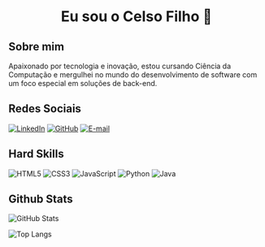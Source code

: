 <h1 align="center">Eu sou o Celso Filho 👋</h1>

## Sobre mim
Apaixonado por tecnologia e inovação, estou cursando Ciência da Computação e mergulhei no mundo do desenvolvimento de software com um foco especial em soluções de back-end.

## Redes Sociais
[![LinkedIn](https://img.shields.io/badge/LinkedIn-0077B5?style=for-the-badge&logo=linkedin&logoColor=white)](https://www.linkedin.com/in/celso-de-lira-silva-filho-827a56255/)
[![GitHub](https://img.shields.io/badge/GitHub-100000?style=for-the-badge&logo=github&logoColor=white)](https://github.com/Oslecjr)
[![E-mail](https://img.shields.io/badge/-Email-0077B5?style=for-the-badge&logo=microsoft-outlook&logoColor=white)](mailto:celsofilhomcz@gmail.com)

## Hard Skills
![HTML5](https://img.shields.io/badge/HTML5-E34F26?style=for-the-badge&logo=html5&logoColor=white)
![CSS3](https://img.shields.io/badge/CSS3-1572B6?style=for-the-badge&logo=css3&logoColor=white)
![JavaScript](https://img.shields.io/badge/JavaScript-F7DF1E?style=for-the-badge&logo=javascript&logoColor=black)
![Python](https://img.shields.io/badge/python-3670A0?style=for-the-badge&logo=python&logoColor=ffdd54)
![Java](https://img.shields.io/badge/java-%23ED8B00.svg?style=for-the-badge&logo=openjdk&logoColor=white)

## Github Stats
![GitHub Stats](https://github-readme-stats.vercel.app/api?username=Oslecjr&theme=transparent&bg_color=000&border_color=30A3DC&show_icons=true&icon_color=30A3DC&title_color=E94D5F&text_color=FFF)

![Top Langs](https://github-readme-stats-git-masterrstaa-rickstaa.vercel.app/api/top-langs/?username=Oslecjr&layout=compact&bg_color=000&border_color=30A3DC&title_color=E94D5F&text_color=FFF)
